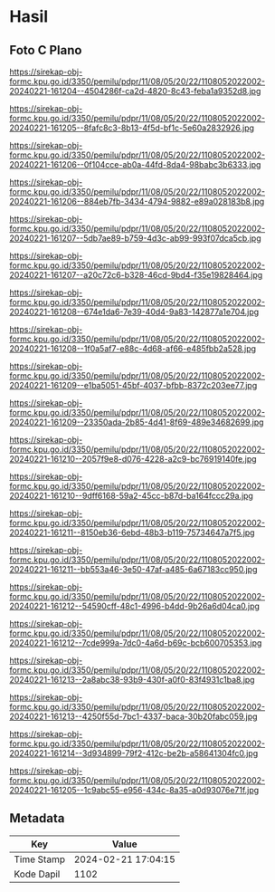 # Hasil

## Foto C Plano

https://sirekap-obj-formc.kpu.go.id/3350/pemilu/pdpr/11/08/05/20/22/1108052022002-20240221-161204--4504286f-ca2d-4820-8c43-feba1a9352d8.jpg

https://sirekap-obj-formc.kpu.go.id/3350/pemilu/pdpr/11/08/05/20/22/1108052022002-20240221-161205--8fafc8c3-8b13-4f5d-bf1c-5e60a2832926.jpg

https://sirekap-obj-formc.kpu.go.id/3350/pemilu/pdpr/11/08/05/20/22/1108052022002-20240221-161206--0f104cce-ab0a-44fd-8da4-98babc3b6333.jpg

https://sirekap-obj-formc.kpu.go.id/3350/pemilu/pdpr/11/08/05/20/22/1108052022002-20240221-161206--884eb7fb-3434-4794-9882-e89a028183b8.jpg

https://sirekap-obj-formc.kpu.go.id/3350/pemilu/pdpr/11/08/05/20/22/1108052022002-20240221-161207--5db7ae89-b759-4d3c-ab99-993f07dca5cb.jpg

https://sirekap-obj-formc.kpu.go.id/3350/pemilu/pdpr/11/08/05/20/22/1108052022002-20240221-161207--a20c72c6-b328-46cd-9bd4-f35e19828464.jpg

https://sirekap-obj-formc.kpu.go.id/3350/pemilu/pdpr/11/08/05/20/22/1108052022002-20240221-161208--674e1da6-7e39-40d4-9a83-142877a1e704.jpg

https://sirekap-obj-formc.kpu.go.id/3350/pemilu/pdpr/11/08/05/20/22/1108052022002-20240221-161208--1f0a5af7-e88c-4d68-af66-e485fbb2a528.jpg

https://sirekap-obj-formc.kpu.go.id/3350/pemilu/pdpr/11/08/05/20/22/1108052022002-20240221-161209--e1ba5051-45bf-4037-bfbb-8372c203ee77.jpg

https://sirekap-obj-formc.kpu.go.id/3350/pemilu/pdpr/11/08/05/20/22/1108052022002-20240221-161209--23350ada-2b85-4d41-8f69-489e34682699.jpg

https://sirekap-obj-formc.kpu.go.id/3350/pemilu/pdpr/11/08/05/20/22/1108052022002-20240221-161210--2057f9e8-d076-4228-a2c9-bc76919140fe.jpg

https://sirekap-obj-formc.kpu.go.id/3350/pemilu/pdpr/11/08/05/20/22/1108052022002-20240221-161210--9dff6168-59a2-45cc-b87d-ba164fccc29a.jpg

https://sirekap-obj-formc.kpu.go.id/3350/pemilu/pdpr/11/08/05/20/22/1108052022002-20240221-161211--8150eb36-6ebd-48b3-b119-75734647a7f5.jpg

https://sirekap-obj-formc.kpu.go.id/3350/pemilu/pdpr/11/08/05/20/22/1108052022002-20240221-161211--bb553a46-3e50-47af-a485-6a67183cc950.jpg

https://sirekap-obj-formc.kpu.go.id/3350/pemilu/pdpr/11/08/05/20/22/1108052022002-20240221-161212--54590cff-48c1-4996-b4dd-9b26a6d04ca0.jpg

https://sirekap-obj-formc.kpu.go.id/3350/pemilu/pdpr/11/08/05/20/22/1108052022002-20240221-161212--7cde999a-7dc0-4a6d-b69c-bcb600705353.jpg

https://sirekap-obj-formc.kpu.go.id/3350/pemilu/pdpr/11/08/05/20/22/1108052022002-20240221-161213--2a8abc38-93b9-430f-a0f0-83f4931c1ba8.jpg

https://sirekap-obj-formc.kpu.go.id/3350/pemilu/pdpr/11/08/05/20/22/1108052022002-20240221-161213--4250f55d-7bc1-4337-baca-30b20fabc059.jpg

https://sirekap-obj-formc.kpu.go.id/3350/pemilu/pdpr/11/08/05/20/22/1108052022002-20240221-161214--3d934899-79f2-412c-be2b-a58641304fc0.jpg

https://sirekap-obj-formc.kpu.go.id/3350/pemilu/pdpr/11/08/05/20/22/1108052022002-20240221-161205--1c9abc55-e956-434c-8a35-a0d93076e71f.jpg


## Metadata

| Key        | Value               |
| ---------- | ------------------- |
| Time Stamp | 2024-02-21 17:04:15 |
| Kode Dapil | 1102                |



